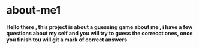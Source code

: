 # about-me1

#### Hello there , this project is about a guessing game about me , i have a few questions about my self and you will try to guess the correcct ones, once you finish tou will git a mark of correct answers.